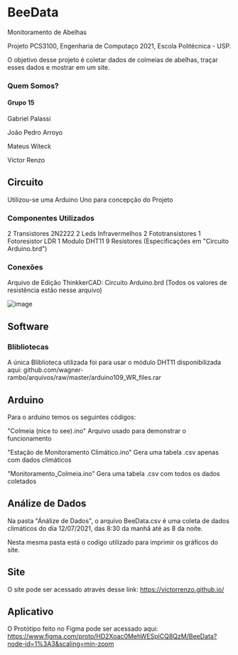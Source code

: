 # BeeData
Monitoramento de Abelhas

Projeto PCS3100, Engenharia de Computaço 2021, Escola Politécnica - USP.

O objetivo desse projeto é coletar dados de colmeias de abelhas, traçar esses dados e mostrar em um site.

### Quem Somos?
#### Grupo 15 
Gabriel Palassi

João Pedro Arroyo

Mateus Witeck

Victor Renzo

## Circuito
Utilizou-se uma Arduino Uno para concepção do Projeto
### Componentes Utilizados

2 Transistores 2N2222
2 Leds Infravermelhos
2 Fototransistores
1 Fotoresistor LDR
1 Modulo DHT11
9 Resistores (Especificações em "Circuito Arduino.brd")


### Conexões 

Arquivo de Edição ThinkkerCAD: Circuito Arduino.brd
(Todos os valores de resistência estão nesse arquivo)

![image](https://user-images.githubusercontent.com/67548433/125880713-30b155a1-cfe2-434d-b0ab-963e935d8b5e.png)


## Software 


### Blibliotecas 
A única Bliblioteca utilizada foi para usar o módulo DHT11 disponibilizada aqui: github.com/wagner-rambo/arquivos/raw/master/arduino109_WR_files.rar

## Arduino 
Para o arduino temos os seguintes códigos:

"Colmeia (nice to see).ino" Arquivo usado para demonstrar o funcionamento

"Estação de Monitoramento Climático.ino" Gera uma tabela .csv apenas com dados climáticos

"Monitoramento_Colmeia.ino" Gera uma tabela .csv com todos os dados coletados

## Análize de Dados
Na pasta "Ánálize de Dados", o arquivo BeeData.csv é uma coleta de dados climáticos do dia 12/07/2021, das 8:30 da manhã até as 8 da noite.

Nesta mesma pasta está o codigo utilizado para imprimir os gráficos do site.

## Site 

O site pode ser acessado através desse link: https://victorrenzo.github.io/

## Aplicativo 

O Protótipo feito no Figma pode ser acessado aqui: https://www.figma.com/proto/HD2Xoac0MehWESplCQ8QzM/BeeData?node-id=1%3A3&scaling=min-zoom

